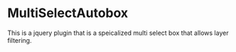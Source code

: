 # MultiSelectAutobox

This is a jquery plugin that is a speicalized multi select box that allows layer filtering.
